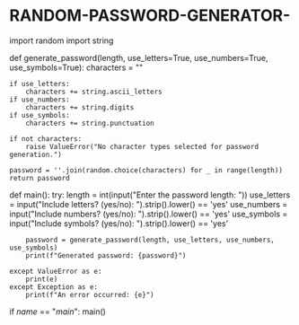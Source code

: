# RANDOM-PASSWORD-GENERATOR-
import random
import string

def generate_password(length, use_letters=True, use_numbers=True, use_symbols=True):
    characters = ""
    
    if use_letters:
        characters += string.ascii_letters
    if use_numbers:
        characters += string.digits
    if use_symbols:
        characters += string.punctuation
    
    if not characters:
        raise ValueError("No character types selected for password generation.")
    
    password = ''.join(random.choice(characters) for _ in range(length))
    return password

def main():
    try:
        length = int(input("Enter the password length: "))
        use_letters = input("Include letters? (yes/no): ").strip().lower() == 'yes'
        use_numbers = input("Include numbers? (yes/no): ").strip().lower() == 'yes'
        use_symbols = input("Include symbols? (yes/no): ").strip().lower() == 'yes'
        
        password = generate_password(length, use_letters, use_numbers, use_symbols)
        print(f"Generated password: {password}")
    
    except ValueError as e:
        print(e)
    except Exception as e:
        print(f"An error occurred: {e}")

if _name_ == "_main_":
    main()
